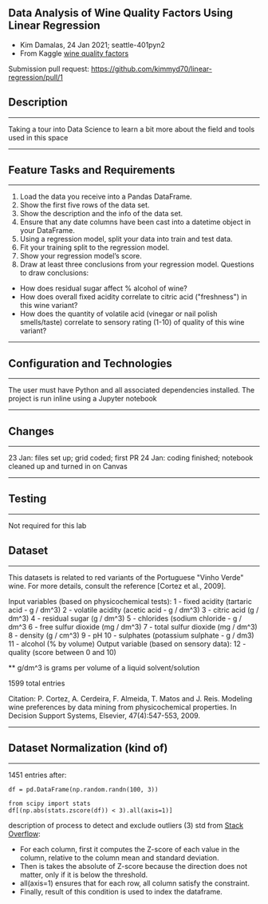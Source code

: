 ## Data Analysis of Wine Quality Factors Using Linear Regression
- Kim Damalas, 24 Jan 2021; seattle-401pyn2
- From Kaggle [wine quality factors](https://www.kaggle.com/uciml/red-wine-quality-cortez-et-al-2009)


Submission pull request: https://github.com/kimmyd70/linear-regression/pull/1

## Description
___________

Taking a tour into Data Science to learn a bit more about the field and tools used in this space
____________
## Feature Tasks and Requirements
___________

1. Load the data you receive into a Pandas DataFrame.
2. Show the first five rows of the data set.
3. Show the description and the info of the data set.
4. Ensure that any date columns have been cast into a datetime object in your DataFrame.
5. Using a regression model, split your data into train and test data.
6. Fit your training split to the regression model.
7. Show your regression model’s score.
8. Draw at least three conclusions from your regression model.
Questions to draw conclusions:  
- How does residual sugar affect % alcohol of wine?
- How does overall fixed acidity correlate to citric acid ("freshness") in this wine variant?
- How does the quantity of volatile acid (vinegar or nail polish smells/taste) correlate to sensory rating (1-10) of quality of this wine variant?
______________

## Configuration and Technologies
__________

The user must have Python and all associated dependencies installed.  The project is run inline using a Jupyter notebook
___________
## Changes
__________

23 Jan: files set up; grid coded; first PR
24 Jan: coding finished; notebook cleaned up and turned in on Canvas
___________

## Testing
________

Not required for this lab

## Dataset
_________

This datasets is related to red variants of the Portuguese "Vinho Verde" wine. For more details, consult the reference [Cortez et al., 2009].

Input variables (based on physicochemical tests):
   1 - fixed acidity (tartaric acid - g / dm^3)
   2 - volatile acidity (acetic acid - g / dm^3)
   3 - citric acid (g / dm^3)
   4 - residual sugar (g / dm^3)
   5 - chlorides (sodium chloride - g / dm^3
   6 - free sulfur dioxide (mg / dm^3)
   7 - total sulfur dioxide (mg / dm^3)
   8 - density (g / cm^3)
   9 - pH
   10 - sulphates (potassium sulphate - g / dm3)
   11 - alcohol (% by volume)
   Output variable (based on sensory data): 
   12 - quality (score between 0 and 10)

   ** g/dm^3 is grams per volume of a liquid solvent/solution

1599 total entries


Citation:
P. Cortez, A. Cerdeira, F. Almeida, T. Matos and J. Reis. Modeling wine preferences by data mining from physicochemical properties. In Decision Support Systems, Elsevier, 47(4):547-553, 2009.

_________

## Dataset Normalization (kind of)

__________
1451 entries after:

```
df = pd.DataFrame(np.random.randn(100, 3))

from scipy import stats
df[(np.abs(stats.zscore(df)) < 3).all(axis=1)]

```

description of process to detect and exclude outliers (3) std from [Stack Overflow](https://stackoverflow.com/questions/23199796/detect-and-exclude-outliers-in-pandas-data-frame):

- For each column, first it computes the Z-score of each value in the column, relative to the column mean and standard deviation.
- Then is takes the absolute of Z-score because the direction does not matter, only if it is below the threshold.
- all(axis=1) ensures that for each row, all column satisfy the constraint.
- Finally, result of this condition is used to index the dataframe.
